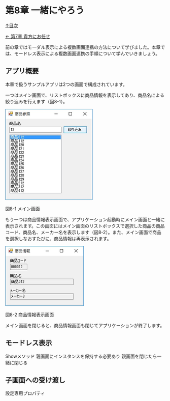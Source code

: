 第8章 一緒にやろう
=====

[↑目次](..\README.md "目次")

[← 第7章 貴方にお任せ](07-leave-it-to-you.md)

前の章ではモーダル表示による複数画面連携の方法について学びました。本章では、モードレス表示による複数画面連携の手順について学んでいきましょう。

## アプリ概要

本章で扱うサンプルアプリは2つの画面で構成されています。

一つはメイン画面で、リストボックスに商品情報を表示してあり、商品名による絞り込みを行えます（図8-1）。

![メイン画面](../image/08-01.jpg)

図8-1 メイン画面

もう一つは商品情報表示画面で、アプリケーション起動時にメイン画面と一緒に表示されます。この画面にはメイン画面のリストボックスで選択した商品の商品コード、商品名、メーカー名を表示します（図8-2）。また、メイン画面で商品を選択しなおすたびに、商品情報は再表示されます。

![商品情報表示画面](../image/08-02.jpg)

図8-2 商品情報表示画面

メイン画面を閉じると、商品情報画面も閉じてアプリケーションが終了します。


## モードレス表示

Showメソッド
親画面にインスタンスを保持する必要あり
親画面を閉じたら一緒に閉じる

## 子画面への受け渡し

設定専用プロパティ

